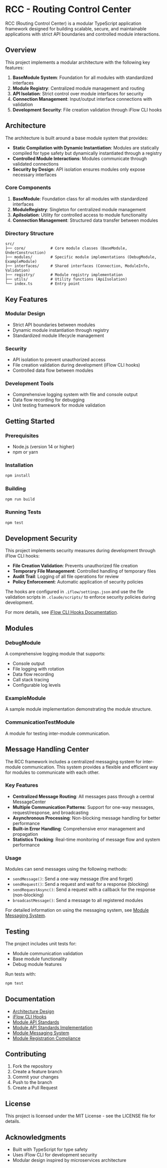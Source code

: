 # RCC - Routing Control Center

RCC (Routing Control Center) is a modular TypeScript application framework designed for building scalable, secure, and maintainable applications with strict API boundaries and controlled module interactions.

## Overview

This project implements a modular architecture with the following key features:

1. **BaseModule System**: Foundation for all modules with standardized interfaces
2. **Module Registry**: Centralized module management and routing
3. **API Isolation**: Strict control over module interfaces for security
4. **Connection Management**: Input/output interface connections with validation
5. **Development Security**: File creation validation through iFlow CLI hooks

## Architecture

The architecture is built around a base module system that provides:

- **Static Compilation with Dynamic Instantiation**: Modules are statically compiled for type safety but dynamically instantiated through a registry
- **Controlled Module Interactions**: Modules communicate through validated connections
- **Security by Design**: API isolation ensures modules only expose necessary interfaces

### Core Components

1. **BaseModule**: Foundation class for all modules with standardized interfaces
2. **ModuleRegistry**: Singleton for centralized module management
3. **ApiIsolation**: Utility for controlled access to module functionality
4. **Connection Management**: Structured data transfer between modules

### Directory Structure

```
src/
├── core/           # Core module classes (BaseModule, UnderConstruction)
├── modules/        # Specific module implementations (DebugModule, ExampleModule)
├── interfaces/     # Shared interfaces (Connection, ModuleInfo, Validation)
├── registry/       # Module registry implementation
├── utils/          # Utility functions (ApiIsolation)
└── index.ts        # Entry point
```

## Key Features

### Modular Design
- Strict API boundaries between modules
- Dynamic module instantiation through registry
- Standardized module lifecycle management

### Security
- API isolation to prevent unauthorized access
- File creation validation during development (iFlow CLI hooks)
- Controlled data flow between modules

### Development Tools
- Comprehensive logging system with file and console output
- Data flow recording for debugging
- Unit testing framework for module validation

## Getting Started

### Prerequisites
- Node.js (version 14 or higher)
- npm or yarn

### Installation
```bash
npm install
```

### Building
```bash
npm run build
```

### Running Tests
```bash
npm test
```

## Development Security

This project implements security measures during development through iFlow CLI hooks:

- **File Creation Validation**: Prevents unauthorized file creation
- **Temporary File Management**: Controlled handling of temporary files
- **Audit Trail**: Logging of all file operations for review
- **Policy Enforcement**: Automatic application of security policies

The hooks are configured in `.iflow/settings.json` and use the file validation scripts in `.claude/scripts/` to enforce security policies during development.

For more details, see [iFlow CLI Hooks Documentation](doc/IFLOW_CLI_HOOKS.md).

## Modules

### DebugModule
A comprehensive logging module that supports:
- Console output
- File logging with rotation
- Data flow recording
- Call stack tracing
- Configurable log levels

### ExampleModule
A sample module implementation demonstrating the module structure.

### CommunicationTestModule
A module for testing inter-module communication.

## Message Handling Center

The RCC framework includes a centralized messaging system for inter-module communication. This system provides a flexible and efficient way for modules to communicate with each other.

### Key Features
- **Centralized Message Routing**: All messages pass through a central MessageCenter
- **Multiple Communication Patterns**: Support for one-way messages, request/response, and broadcasting
- **Asynchronous Processing**: Non-blocking message handling for better performance
- **Built-in Error Handling**: Comprehensive error management and propagation
- **Statistics Tracking**: Real-time monitoring of message flow and system performance

### Usage
Modules can send messages using the following methods:
- `sendMessage()`: Send a one-way message (fire and forget)
- `sendRequest()`: Send a request and wait for a response (blocking)
- `sendRequestAsync()`: Send a request with a callback for the response (non-blocking)
- `broadcastMessage()`: Send a message to all registered modules

For detailed information on using the messaging system, see [Module Messaging System](doc/MODULE_MESSAGING_SYSTEM.md).

## Testing

The project includes unit tests for:
- Module communication validation
- Base module functionality
- Debug module features

Run tests with:
```bash
npm test
```

## Documentation

- [Architecture Design](doc/ARCHITECTURE.md)
- [iFlow CLI Hooks](doc/IFLOW_CLI_HOOKS.md)
- [Module API Standards](doc/MODULE_API_STANDARDS.md)
- [Module API Standards Implementation](doc/MODULE_API_STANDARDS_IMPLEMENTATION.md)
- [Module Messaging System](doc/MODULE_MESSAGING_SYSTEM.md)
- [Module Registration Compliance](doc/MODULE_REGISTRATION_COMPLIANCE.md)

## Contributing

1. Fork the repository
2. Create a feature branch
3. Commit your changes
4. Push to the branch
5. Create a Pull Request

## License

This project is licensed under the MIT License - see the LICENSE file for details.

## Acknowledgments

- Built with TypeScript for type safety
- Uses iFlow CLI for development security
- Modular design inspired by microservices architecture